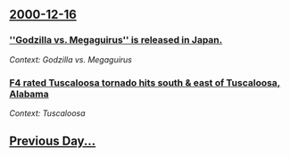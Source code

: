 ## [2000-12-16](/news/2000/12/16/index.md)

### [ ''Godzilla vs. Megaguirus'' is released in Japan.](/news/2000/12/16/godzilla-vs-megaguirus-is-released-in-japan.md)
_Context: Godzilla vs. Megaguirus_

### [ F4 rated Tuscaloosa tornado hits south & east of Tuscaloosa, Alabama](/news/2000/12/16/f4-rated-tuscaloosa-tornado-hits-south-east-of-tuscaloosa-alabama.md)
_Context: Tuscaloosa_

## [Previous Day...](/news/2000/12/15/index.md)

